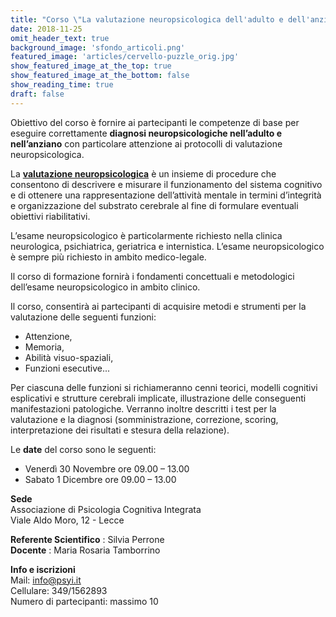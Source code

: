 ```yaml
---
title: "Corso \"La valutazione neuropsicologica dell'adulto e dell'anziano\""
date: 2018-11-25
omit_header_text: true
background_image: 'sfondo_articoli.png'
featured_image: 'articles/cervello-puzzle_orig.jpg'
show_featured_image_at_the_top: true
show_featured_image_at_the_bottom: false
show_reading_time: true
draft: false
---
```


Obiettivo del corso è fornire ai partecipanti le competenze di base per
eseguire correttamente **diagnosi neuropsicologiche nell’adulto e
nell’anziano** con particolare attenzione ai protocolli di valutazione
neuropsicologica.  
  
La **[valutazione neuropsicologica](/blog/cose-la-valutazione-neuropsicologica)** è un insieme di procedure che consentono di descrivere e misurare il funzionamento del sistema cognitivo e di ottenere una rappresentazione dell’attività mentale in termini d’integrità e organizzazione del substrato cerebrale al fine di formulare eventuali obiettivi riabilitativi.   
  
L’esame neuropsicologico è particolarmente richiesto nella clinica
neurologica, psichiatrica, geriatrica e internistica. L’esame neuropsicologico
è sempre più richiesto in ambito medico-legale.  
  
Il corso di formazione fornirà i fondamenti concettuali e metodologici
dell’esame neuropsicologico in ambito clinico.  
  
Il corso, consentirà ai partecipanti di acquisire metodi e strumenti per la
valutazione delle seguenti funzioni:

  * Attenzione, 
  * Memoria,
  * Abilità visuo-spaziali,
  * Funzioni esecutive...

  
​Per ciascuna delle funzioni si richiameranno cenni teorici, modelli cognitivi
esplicativi e strutture cerebrali implicate, illustrazione delle conseguenti
manifestazioni patologiche. Verranno inoltre descritti i test per la
valutazione e la diagnosi (somministrazione, correzione, scoring,
interpretazione dei risultati e stesura della relazione).  
  
Le **date** del corso sono le seguenti:

  * Venerdì 30 Novembre ore 09.00 – 13.00
  * Sabato 1 Dicembre ore 09.00 – 13.00

  
**Sede**  
Associazione di Psicologia Cognitiva Integrata  
Viale Aldo Moro, 12 - Lecce  
  
**Referente Scientifico** : Silvia Perrone  
**Docente** : Maria Rosaria Tamborrino  
  
**Info e iscrizioni**  
Mail: info@psyi.it  
Cellulare: 349/1562893  
Numero di partecipanti: massimo 10

